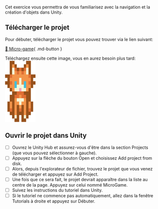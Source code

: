
Cet exercice vous permettra de vous familiarisez avec la navigation et la création d'objets dans Unity.   


      

## Télécharger le projet

Pour débuter, télécharger le projet vous pouvez trouver via le lien suivant:    

[📁 Micro-game](https://cmontmorency365-my.sharepoint.com/:f:/g/personal/lora_boisvert_cmontmorency_qc_ca/EkCzBYoXwONMrTIsORjtMfIB6ilPKiFSz7Su7kiIdV3nbw?e=EZbO3E){ .md-button }   <br>

Téléchargez ensuite cette image, vous en aurez besoin plus tard:    
<img src="../images/Chat.png" width="100" height="200">

      

## Ouvrir le projet dans Unity

- [ ] Ouvrez le Unity Hub et assurez-vous d'être dans la section Projects (que vous pouvez sélectionner à gauche).
- [ ] Appuyez sur la flèche du bouton Open et choisissez Add project from disk.
- [ ] Alors, depuis l'explorateur de fichier, trouvez le projet que vous venez de télécharger et appuyez sur Add Project.
- [ ] Une fois que ce sera fait, le projet devrait apparaître dans la liste au centre de la page. Appuyez sur celui nommé MicroGame.
- [ ] Suivez les instructions du tutoriel dans Unity.
- [ ] Si le tutoriel ne commence pas automatiquement, allez dans la fenêtre Tutorials à droite et appuyez sur Débuter. 
